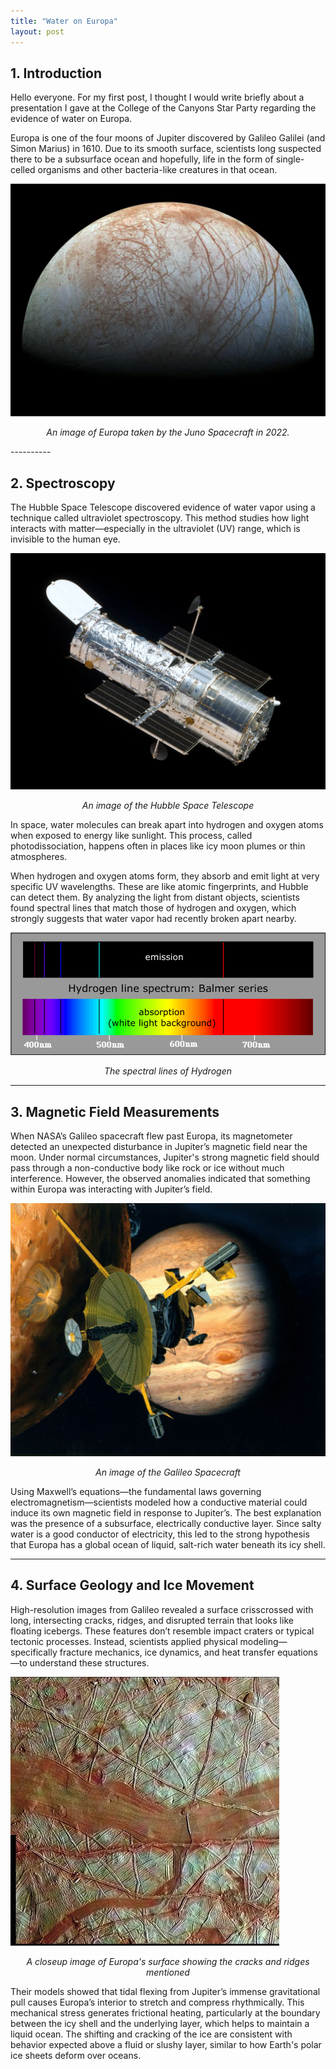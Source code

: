 ```yaml
---
title: "Water on Europa"
layout: post
---
```


## 1. Introduction
Hello everyone. For my first post, I thought I would write briefly about a presentation I gave at the College of the Canyons Star Party regarding the evidence of water on Europa. 

Europa is one of the four moons of Jupiter discovered by Galileo Galilei (and Simon Marius) in 1610. Due to its smooth surface, scientists long suspected there to be a subsurface ocean and hopefully, life in the form of single-celled organisms and other bacteria-like creatures in that ocean. 

![Europa image](/img/europa.png)

<p style="text-align: center;"><i>An image of Europa taken by the Juno Spacecraft in 2022.</i></p>
----------

## 2. Spectroscopy
The Hubble Space Telescope discovered evidence of water vapor using a technique called ultraviolet spectroscopy. This method studies how light interacts with matter—especially in the ultraviolet (UV) range, which is invisible to the human eye.

![Hubble Space Telescope image](/img/hubble.jpeg)

<p style="text-align: center;"><i>An image of the Hubble Space Telescope</i></p>

In space, water molecules can break apart into hydrogen and oxygen atoms when exposed to energy like sunlight. This process, called photodissociation, happens often in places like icy moon plumes or thin atmospheres.

When hydrogen and oxygen atoms form, they absorb and emit light at very specific UV wavelengths. These are like atomic fingerprints, and Hubble can detect them. By analyzing the light from distant objects, scientists found spectral lines that match those of hydrogen and oxygen, which strongly suggests that water vapor had recently broken apart nearby.

![Spectral Lines of Hydrogen image](/img/hy1.png)

<p style="text-align: center;"><i>The spectral lines of Hydrogen</i></p>

----------

## 3. Magnetic Field Measurements
When NASA’s Galileo spacecraft flew past Europa, its magnetometer detected an unexpected disturbance in Jupiter’s magnetic field near the moon. Under normal circumstances, Jupiter's strong magnetic field should pass through a non-conductive body like rock or ice without much interference. However, the observed anomalies indicated that something within Europa was interacting with Jupiter’s field.

![Galileo Spacecraft image](/img/galileo.jpeg)

<p style="text-align: center;"><i>An image of the Galileo Spacecraft</i></p>

Using Maxwell’s equations—the fundamental laws governing electromagnetism—scientists modeled how a conductive material could induce its own magnetic field in response to Jupiter’s. The best explanation was the presence of a subsurface, electrically conductive layer. Since salty water is a good conductor of electricity, this led to the strong hypothesis that Europa has a global ocean of liquid, salt-rich water beneath its icy shell.

----------

## 4. Surface Geology and Ice Movement

High-resolution images from Galileo revealed a surface crisscrossed with long, intersecting cracks, ridges, and disrupted terrain that looks like floating icebergs. These features don’t resemble impact craters or typical tectonic processes. Instead, scientists applied physical modeling—specifically fracture mechanics, ice dynamics, and heat transfer equations—to understand these structures.

![Closeup of Europa image](/img/close.jpg)

<p style="text-align: center;"><i>A closeup image of Europa's surface showing the cracks and ridges mentioned</i></p>

Their models showed that tidal flexing from Jupiter’s immense gravitational pull causes Europa’s interior to stretch and compress rhythmically. This mechanical stress generates frictional heating, particularly at the boundary between the icy shell and the underlying layer, which helps to maintain a liquid ocean. The shifting and cracking of the ice are consistent with behavior expected above a fluid or slushy layer, similar to how Earth's polar ice sheets deform over oceans.

